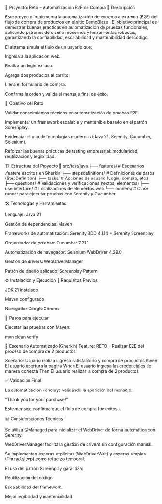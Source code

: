 🛒 Proyecto: Reto – Automatización E2E de Compra
📖 Descripción

Este proyecto implementa la automatización de extremo a extremo (E2E) del flujo de compra de productos en el sitio DemoBlaze
.
El objetivo principal es demostrar buenas prácticas en automatización de pruebas funcionales, aplicando patrones de diseño modernos y herramientas robustas, garantizando la confiabilidad, escalabilidad y mantenibilidad del código.

El sistema simula el flujo de un usuario que:

Ingresa a la aplicación web.

Realiza un login exitoso.

Agrega dos productos al carrito.

Llena el formulario de compra.

Confirma la orden y valida el mensaje final de éxito.

🎯 Objetivo del Reto

Validar conocimientos técnicos en automatización de pruebas E2E.

Implementar un framework escalable y mantenible basado en el patrón Screenplay.

Evidenciar el uso de tecnologías modernas (Java 21, Serenity, Cucumber, Selenium).

Reforzar las buenas prácticas de testing empresarial: modularidad, reutilización y legibilidad.

🏗️ Estructura del Proyecto
📂 src/test/java
 ├── features/          # Escenarios .feature escritos en Gherkin
 ├── stepsdefinitions/  # Definiciones de pasos (StepDefinition)
 ├── tasks/             # Acciones de usuario (Login, compra, etc.)
 ├── questions/         # Validaciones y verificaciones (textos, elementos)
 ├── userinterface/     # Localizadores de elementos web
 └── runners/           # Clase runner para ejecutar pruebas con Serenity y Cucumber

🛠️ Tecnologías y Herramientas

Lenguaje: Java 21

Gestión de dependencias: Maven

Frameworks de automatización: Serenity BDD 4.1.14 + Serenity Screenplay

Orquestador de pruebas: Cucumber 7.21.1

Automatización de navegador: Selenium WebDriver 4.29.0

Gestión de drivers: WebDriverManager

Patrón de diseño aplicado: Screenplay Pattern

⚙️ Instalación y Ejecución
🔹 Requisitos Previos

JDK 21 instalado

Maven configurado

Navegador Google Chrome

🔹 Pasos para ejecutar

Ejecutar las pruebas con Maven:

mvn clean verify

📌 Escenario Automatizado (Gherkin)
Feature: RETO – Realizar E2E del proceso de compra de 2 productos

  Scenario: Usuario realiza ingreso satisfactorio y compra de productos
    Given El usuario apertura la pagina
    When El usuario ingresa las credenciales de manera correcta
    Then El usuario realizar la compra de 2 productos

✅ Validación Final

La automatización concluye validando la aparición del mensaje:

"Thank you for your purchase!"


Este mensaje confirma que el flujo de compra fue exitoso.

📊 Consideraciones Técnicas

Se utiliza @Managed para inicializar el WebDriver de forma automática con Serenity.

WebDriverManager facilita la gestión de drivers sin configuración manual.

Se implementan esperas explícitas (WebDriverWait) y esperas simples (Thread.sleep) como refuerzo temporal.

El uso del patrón Screenplay garantiza:

Reutilización del código.

Escalabilidad del framework.

Mejor legibilidad y mantenibilidad.